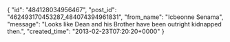 {
   "id": "484128034956467",
   "post_id": "462493170453287_484074394961831",
   "from_name": "Icbeonne Senama",
   "message": "Looks like Dean and his Brother have been outright kidnapped then.",
   "created_time": "2013-02-23T07:20:20+0000"
 }
